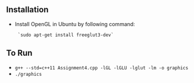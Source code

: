 ## Installation
- Install OpenGL in Ubuntu by following command:

       `sudo apt-get install freeglut3-dev`

## To Run

- `g++ --std=c++11 Assignment4.cpp -lGL -lGLU -lglut -lm -o graphics`
- `./graphics`